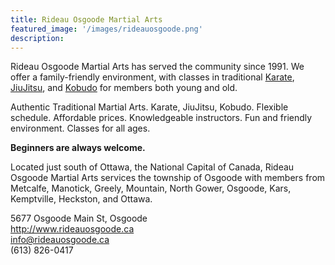 ```yaml
---
title: Rideau Osgoode Martial Arts
featured_image: '/images/rideauosgoode.png'
description: 
---
```

Rideau Osgoode Martial Arts  has served the community since 1991. We offer a family-friendly environment, with classes in traditional [Karate](/karate), [JiuJitsu](/jiujitsu), and [Kobudo](/kobudo) for members both young and old.

Authentic Traditional Martial Arts.
Karate, JiuJitsu, Kobudo.
Flexible schedule.
Affordable prices.
Knowledgeable instructors.
Fun and friendly environment.
Classes for all ages.

**Beginners are always welcome.**

Located just south of Ottawa, the National Capital of Canada, Rideau Osgoode Martial Arts services the township of Osgoode with members from Metcalfe, Manotick, Greely, Mountain, North Gower, Osgoode, Kars, Kemptville, Heckston, and Ottawa.

5677 Osgoode Main St, Osgoode  
http://www.rideauosgoode.ca  
[info@rideauosgoode.ca](mailto:info@rideauosgoode.ca)  
(613) 826-0417




